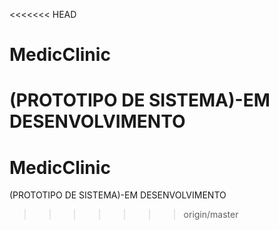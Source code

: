 <<<<<<< HEAD
# MedicClinic
(PROTOTIPO DE SISTEMA)-EM DESENVOLVIMENTO
=======
# MedicClinic
(PROTOTIPO DE SISTEMA)-EM DESENVOLVIMENTO
>>>>>>> origin/master
